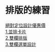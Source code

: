 # 排版的練習
<a href="https://codepen.io/vickyj304/pen/yLoYwro" target="_blank">絕對定位設計優惠價</a><br>
<a href="https://codepen.io/vickyj304/pen/QWgMxgv" target="_blank">1.並排卡片</a><br>
<a href="https://codepen.io/vickyj304/pen/vYZJwGw" target="_blank">2.雙欄排版</a><br>
<a href="https://codepen.io/vickyj304/pen/powWXmG" target="_blank">3.雙欄選單設計</a><br>
